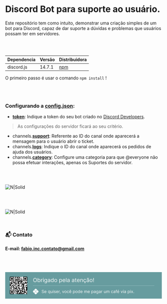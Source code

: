 # Discord Bot para suporte ao usuário.
Este repositório tem como intuito, demonstrar uma criação simples de um bot para Discord, capaz de dar suporte a dúvidas e problemas que usuários possam ter em servidores.

<br>
<br>

| Dependencia | Versão | Distribuidora |
| - | - | - |
| discord.js | 14.7.1 | [npm](https://www.npmjs.com/package/discord.js/v/14.7.1) |

O primeiro passo é usar o comando `npm install` !

<br>
<br>

### Configurando a [config.json](/config.json):
- **[token](/config.json#L2)**: Indique a token do seu bot criado no [Discord Developers](https://discord.com/developers/docs/getting-started).
> As configurações do servidor ficará ao seu critério.
- channels.**[support](/config.json#L5)**: Referente ao ID do canal onde aparecerá a mensagem para o usuário abrir o ticket.
- channels.**[logs](/config.json#L6)**: Indique o ID do canal onde aparecerá os pedidos de ajuda dos usuários.
- channels.**[category](/config.json#L7)**: Configure uma categoria para que @everyone não possa efetuar interações, apenas os Suportes do servidor.

<br>
<br>

![N|Solid](/support.gif)

<br>
<br>

![N|Solid](/example.gif)

<br>

### :mailbox_with_mail: Contato
#### E-mail: fabio.inc.contato@gmail.com

<br>
<br>

![N|Solid](https://github.com/FabioSmuu/FabioSmuu/raw/main/img/footer.png)
